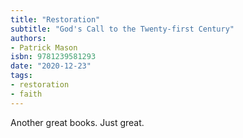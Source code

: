 ```yaml
---
title: "Restoration"
subtitle: "God's Call to the Twenty-first Century"
authors:
- Patrick Mason
isbn: 9781239581293
date: "2020-12-23"
tags:
- restoration
- faith
---
```

Another great books. Just great.